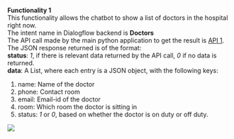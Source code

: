 **Functionality 1**</br>
This functionality allows the chatbot to show a list of doctors in the hospital right now.</br>
The intent name in Dialogflow backend is **Doctors**</br>
The API call made by the main python application to get the result is [API 1](http://2019.almafiesta.com/testing2019/html/ContactFrom_v11/api/allDoctors.php).</br>
The JSON response returned is of the format:</br>
**status**: *1*, if there is relevant data returned by the API call, *0* if no data is returned.</br>
**data**: A List, where each entry is a JSON object, with the following keys: 
1. name: Name of the doctor
2. phone: Contact room
3. email: Email-id of the doctor
4. room: Which room the doctor is sitting in
5. status: *1* or *0*, based on whether the doctor is on duty or off duty.

<img src="https://github.com/apsknight/swayamsevak-fulfillment/tree/master/images/API1.png">
